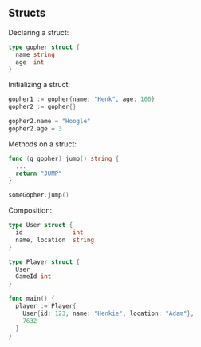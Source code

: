 ## Structs

Declaring a struct:

```go
type gopher struct {
  name string
  age  int
}
```

Initializing a struct:

```go
gopher1 := gopher{name: "Henk", age: 100}
gopher2 := gopher{}

gopher2.name = "Hoogle"
gopher2.age = 3
```

Methods on a struct:

```go
func (g gopher) jump() string {
  ...
  return "JUMP"
}

someGopher.jump()
```


Composition:

```go
type User struct {
  id              int
  name, location  string
}

type Player struct {
  User
  GameId int
}

func main() {
  player := Player{
    User{id: 123, name: "Henkie", location: "Adam"},
    7632
  }
}

```
